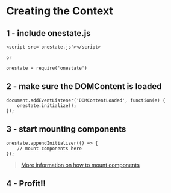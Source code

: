 # Creating the Context

## 1 - include onestate.js

    <script src='onestate.js'></script>

    or

    onestate = require('onestate')


## 2 - make sure the DOMContent is loaded

    document.addEventListener('DOMContentLoaded', function(e) {
        onestate.initialize();
    });

## 3 - start mounting components

    onestate.appendInitializer(() => {
        // mount components here
    });

> [More information on how to mount components](MOUNTING_COMPONENTS.md)

## 4 - Profit!!
